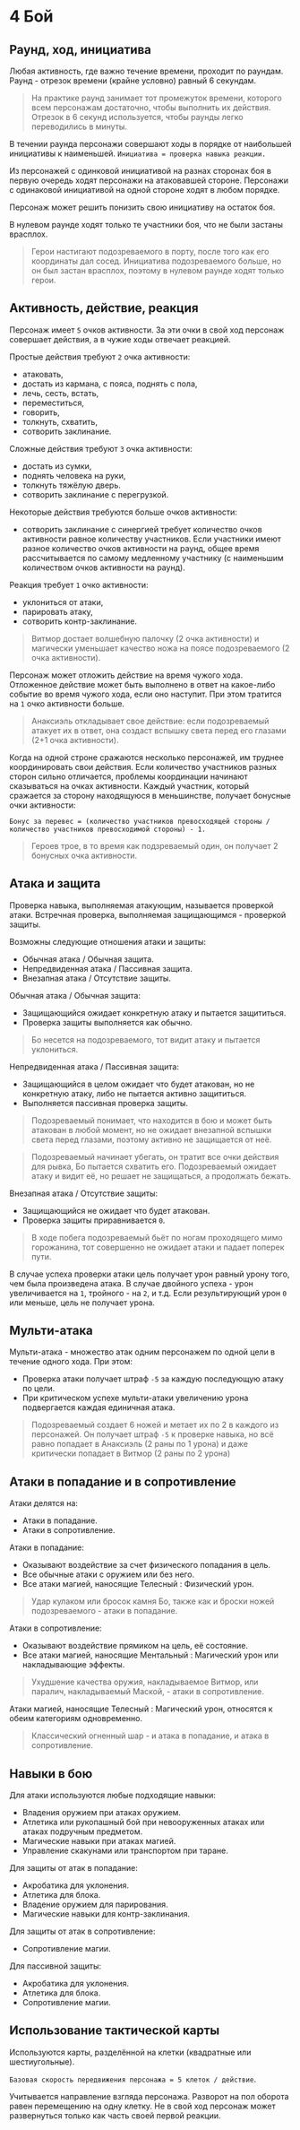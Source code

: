 # 4 Бой

## Раунд, ход, инициатива

Любая активность, где важно течение времени, проходит по раундам.
Раунд - отрезок времени (крайне условно) равный 6 секундам.

>На практике раунд занимает тот промежуток времени, которого всем персонажам достаточно, чтобы выполнить их действия.
>Отрезок в 6 секунд используется, чтобы раунды легко переводились в минуты.

В течении раунда персонажи совершают ходы в порядке от наибольшей инициативы к наименьшей.
`Инициатива = проверка навыка реакции.`

Из персонажей с одинковой инициативой на разнах сторонах боя в первую очередь ходят персонажи на атаковавшей стороне.
Персонажи с одинаковой инициативой на одной стороне ходят в любом порядке.

Персонаж может решить понизить свою инициативу на остаток боя.

В нулевом раунде ходят только те участники боя, что не были застаны врасплох.

>Герои настигают подозреваемого в порту, после того как его координаты дал сосед.
>Инициатива подозреваемого больше, но он был застан врасплох, поэтому в нулевом раунде ходят только герои.

## Активность, действие, реакция

Персонаж имеет `5` очков активности.
За эти очки в свой ход персонаж совершает действия, а в чужие ходы отвечает реакцией.

Простые действия требуют `2` очка активности: 
- атаковать,
- достать из кармана, с пояса, поднять с пола,
- лечь, сесть, встать,
- переместиться,
- говорить,
- толкнуть, схватить,
- сотворить заклинание.

Сложные действия требуют `3` очка активности: 
- достать из сумки,
- поднять человека на руки,
- толкнуть тяжёлую дверь.
- сотворить заклинание с перегрузкой.

Некоторые действия требуются больше очков активности:
- сотворить заклинание с синергией требует количество очков активности равное количеству участников.
  Если участники имеют разное количество очков активности на раунд,
  общее время рассчитывается по самому медленному участнику (с наименьшим количеством очков активности на раунд).

Реакция требует `1` очко активности:
- уклониться от атаки,
- парировать атаку,
- сотворить контр-заклинание.

>Витмор достает волшебную палочку (2 очка активности) и магически уменьшает качество ножа на поясе подозреваемого (2 очка активности).

Персонаж может отложить действие на время чужого хода.
Отложенное действие может быть выполнено в ответ на какое-либо событие во время чужого хода, если оно наступит.
При этом тратится на `1` очко активности больше.

>Анаксиэль откладывает свое действие:
>если подозреваемый атакует их в ответ, она создаст вспышку света перед его глазами (2+1 очка активности).

Когда на одной строне сражаются несколько персонажей, им труднее координировать свои действия.
Если количество участников разных сторон сильно отличается, проблемы координации начинают сказываться на очках активности.
Каждый участник, который сражается за сторону находящуюся в меньшинстве, получает бонусные очки активности:

`Бонус за перевес = (количество учаcтников превосходящей стороны / количество участников превосходимой стороны) - 1.`

>Героев трое, в то время как подзреваемый один, он получает 2 бонусных очка активности.

## Атака и защита

Проверка навыка, выполняемая атакующим, называется проверкой атаки.
Встречная проверка, выполняемая защищающимся - проверкой защиты.

Возможны следующие отношения атаки и защиты:
- Обычная атака / Обычная защита.
- Непредвиденная атака / Пассивная защита.
- Внезапная атака / Отсутствие защиты.

Обычная атака / Обычная защита:
- Защищающийся ожидает конкретную атаку и пытается защититься.
- Проверка защиты выполняется как обычно.

>Бо несется на подозреваемого, тот видит атаку и пытается уклониться.

Непредвиденная атака / Пассивная защита:
- Защищающийся в целом ожидает что будет атакован, но не конкретную атаку, либо не пытается активно защититься.
- Выполняется пассивная проверка защиты.

>Подозреваемый понимает, что находится в бою и может быть атакован в любой момент,
>но не ожидает внезапной вспышки света перед глазами, поэтому активно не защищается от неё.

>Подозреваемый начинает убегать, он тратит все очки действия для рывка, Бо пытается схватить его.
>Подозреваемый ожидает атаку и видит её, но решает не защищаться, а продолжать бежать.

Внезапная атака / Отсутствие защиты:
- Защищающийся не ожидает что будет атакован.
- Проверка защиты приравнивается `0`.

>В ходе побега подозреваемый бьёт по ногам проходящего мимо горожанина,
>тот совершенно не ожидает атаки и падает поперек пути.

В случае успеха проверки атаки цель получает урон равный урону того, чем была произведена атака.
В случае двойного успеха - урон увеличивается на `1`, тройного - на `2`, и т.д.
Если результирующий урон `0` или меньше, цель не получает урона.

## Мульти-атака

Мульти-атака - множество атак одним персонажем по одной цели в течение одного хода. При этом:
- Проверка атаки получает штраф `-5` за каждую последующую атаку по цели.
- При критическом успехе мульти-атаки увеличению урона подвергается каждая единичная атака.

>Подозреваемый создает 6 ножей и метает их по 2 в каждого из персонажей.
>Он получает штраф `-5` к проверке навыка,
>но всё равно попадает в Анаксиэль (2 раны по 1 урона)
>и даже критически попадает в Витмор (2 раны по 2 урона)

## Атаки в попадание и в сопротивление

Атаки делятся на:
- Атаки в попадание.
- Атаки в сопротивление.

Атаки в попадание:
- Оказывают воздействие за счет физического попадания в цель.
- Все обычные атаки с оружием или без него.
- Все атаки магией, наносящие Телесный : Физический урон.

>Удар кулаком или бросок камня Бо, также как и броски ножей подозреваемого - атаки в попадание.

Атаки в сопротивление:
- Оказывают воздействие прямиком на цель, её состояние.
- Все атаки магией, наносящие Ментальный : Магический урон или накладывающие эффекты.

>Ухудшение качества оружия, накладываемое Витмор, или паралич, накладываемый Маской, - атаки в сопротивление.

Атаки магией, наносящие Телесный : Магический урон, относятся к обеим категориям одновременно.

>Классический огненный шар - и атака в попадание, и атака в сопротивление.

## Навыки в бою

Для атаки используются любые подходящие навыки:
- Владения оружием при атаках оружием.
- Атлетика или рукопашный бой при невооруженных атаках или атаках подручным предметом.
- Магические навыки при атаках магией.
- Управление скакунами или транспортом при таране.

Для защиты от атак в попадание:
- Акробатика для уклонения.
- Атлетика для блока.
- Владение оружием для парирования.
- Магические навыки для контр-заклинания.

Для защиты от атак в сопротивление:
- Сопротивление магии.

Для пассивной защиты:
- Акробатика для уклонения.
- Атлетика для блока.
- Сопротивление магии.

## Использование тактической карты

Используются карты, разделённой на клетки (квадратные или шестиугольные).

`Базовая скорость передвижения персонажа = 5 клеток / действие`.

Учитывается направление взгляда персонажа.
Разворот на пол оборота равен перемещению на одну клетку.
Не в свой ход персонаж может развернуться только как часть своей первой реакции.